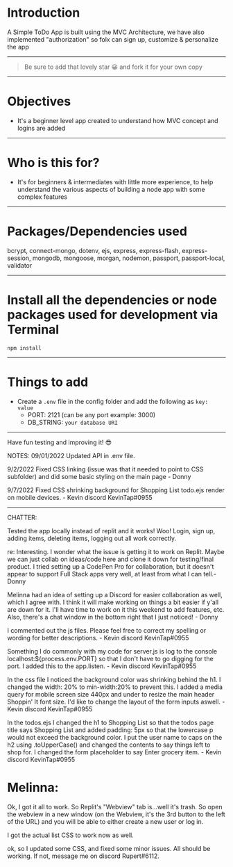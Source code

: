 # Introduction

A Simple ToDo App is built using the MVC Architecture, we have also implemented "authorization" so folx can sign up, customize & personalize the app 

---

> Be sure to add that lovely star 😀 and fork it for your own copy

---

# Objectives

- It's a beginner level app created to understand how MVC concept and logins are added

---

# Who is this for? 

- It's for beginners & intermediates with little more experience, to help understand the various aspects of building a node app with some complex features

---

# Packages/Dependencies used 

bcrypt, connect-mongo, dotenv, ejs, express, express-flash, express-session, mongodb, mongoose, morgan, nodemon, passport, passport-local, validator

---

# Install all the dependencies or node packages used for development via Terminal

`npm install` 

---

# Things to add

- Create a `.env` file in the config folder and add the following as `key: value` 
  - PORT: 2121 (can be any port example: 3000) 
  - DB_STRING: `your database URI` 
 ---
 
 Have fun testing and improving it! 😎




NOTES:
09/01/2022
Updated API in .env file.

9/2/2022
Fixed CSS linking (issue was that it needed to point to CSS subfolder) and did some basic styling on the main page - Donny

9/7/2022
Fixed CSS shrinking background for Shopping List todo.ejs render on mobile devices. - Kevin discord KevinTap#0955

---

CHATTER:

Tested the app locally instead of replit and it works! Woo! Login, sign up, adding items, deleting items, logging out all work correctly.

re: Interesting. I wonder what the issue is getting it to work on Replit. Maybe we can just collab on ideas/code here and clone it down for testing/final product. I tried setting up a CodePen Pro for collaboration, but it doesn't appear to support Full Stack apps very well, at least from what I can tell.- Donny

Melinna had an idea of setting up a Discord for easier collaboration as well, which I agree with. I think it will make working on things a bit easier if y'all are down for it. I'll have time to work on it this weekend to add features, etc. Also, there's a chat window in the bottom right that I just noticed! - Donny

I commented out the js files. Please feel free to correct my spelling or wording for better descriptions. - Kevin discord KevinTap#0955

Something I do commonly with my code for server.js is log to the console localhost:${process.env.PORT} so that I don't have to go digging for the port.
I added this to the app.listen. - Kevin discord KevinTap#0955

In the css file I noticed the background color was shrinking behind the h1. I changed the width: 20% to min-width:20% to prevent this. I added a media query for mobile screen size 440px and under to resize the main header Shoppin' It font size. I'd like to change the layout of the form inputs aswell. - Kevin discord KevinTap#0955

In the todos.ejs I changed the h1 to Shopping List so that the todos page title says Shopping List and added padding: 5px so that the lowercase p would not exceed the background color. I put the user name to caps on the h2 using .toUpperCase() and changed the contents to say things left to shop for. I changed the form placeholder to say Enter grocery item. - Kevin discord KevinTap#0955

# Melinna: 
Ok, I got it all to work. So Replit's "Webview" tab is...well it's trash. So open the webview in a new window (on the Webview, it's the 3rd button to the left of the URL) and you will be able to either create a new user or log in. 

 I got the actual list CSS to work now as well. 

 ok, so I updated some CSS, and fixed some minor issues. All should be working. If not, message me on discord Rupert#6112.
